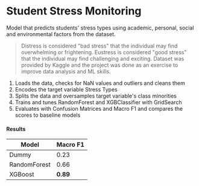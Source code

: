# Student Stress Monitoring

Model that predicts students' stress types using academic, personal, social and environmental factors from the dataset. 
>Distress is considered "bad stress" that the individual may find overwhelming or frightening. Eustress is considered "good stress" that the individual may find challenging and exciting.
Dataset was provided by Kaggle and the project was done as an exercise to improve data analysis and ML skills.

1. Loads the data, checks for NaN values and outliers and cleans them
2. Encodes the target variable Stress Types
3. Splits the data and oversamples target variable's class minorities
4. Trains and tunes RandomForest and XGBClassifier with GridSearch
5. Evaluates with Confusion Matrices and Macro F1 and compares the scores to baseline models

#### Results

| Model         | Macro F1 | 
|---------------|----------|
| Dummy | 0.23 |
| RandomForest  | 0.66 |
| XGBoost       | **0.89** |